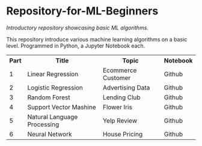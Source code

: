 # Repository-for-ML-Beginners
_Introductory repository showcasing basic ML algorithms._

This repository introduce various machine learning algorithms on a basic level. Programmed in Python, a Jupyter Notebook each.

 <table>
  <tr>
    <th>Part</th>
    <th>Title</th>
    <th>Topic</th>
    <th>Notebook</th>
  </tr>
  <tr>
    <td>1</td>
    <td>Linear Regression</td>
    <td>Ecommerce Customer</td>
    <td>Github</td>
  </tr>
  <tr>
    <td>2</td>
    <td>Logistic Regression</td>
    <td>Advertising Data</td>
    <td>Github</td>
  </tr>
   <tr>
    <td>3</td>
    <td>Random Forest</td>
    <td>Lending Club</td>
    <td>Github</td>
  </tr>
   <tr>
    <td>4</td>
    <td>Support Vector Mashine</td>
    <td>Flower Iris</td>
    <td>Github</td>
  </tr>
   <tr>
    <td>5</td>
    <td>Natural Language Processing</td>
    <td>Yelp Review</td>
    <td>Github</td>
  </tr>
   <tr>
    <td>6</td>
    <td>Neural Network</td>
    <td>House Pricing</td>
    <td>Github</td>
  </tr>
</table> 
